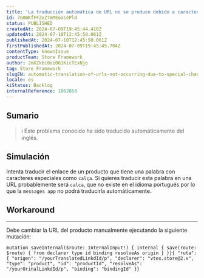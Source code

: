 ```yaml
---
title: 'La traducción automática de URL no se produce debido a caracteres especiales'
id: 7G0WKfFFZxZ7mMEoasePld
status: PUBLISHED
createdAt: 2024-07-09T19:45:44.410Z
updatedAt: 2024-07-10T12:45:50.061Z
publishedAt: 2024-07-10T12:45:50.061Z
firstPublishedAt: 2024-07-09T19:45:45.704Z
contentType: knownIssue
productTeam: Store Framework
author: 2mXZkbi0oi061KicTExNjo
tag: Store Framework
slugEN: automatic-translation-of-urls-not-occurring-due-to-special-characters
locale: es
kiStatus: Backlog
internalReference: 1062858
---
```


## Sumario

>ℹ️ Este problema conocido ha sido traducido automáticamente del inglés.



## Simulación


Intenta traducir el enlace de un producto que tiene una palabra con caracteres especiales como `calça`. Si quieres traducir esta palabra en una URL probablemente será `calca`, que no existe en el idioma portugués por lo que la `messages app` no podrá traducirla automáticamente.



## Workaround


** **
Debe cambiar la URL del producto manualmente ejecutando la siguiente mutación:

    mutation saveInternal($route: InternalInput!) { internal { save(route: $route) { from declarer type id binding resolveAs origin } }}{ "ruta": { "origen": "/yourTranslatedLinkdId/p", "declarer": "vtex.store@2.x", "type": "product", "id": "productId", "resolveAs": "/yourOrinalLinkdId/p", "binding": "bindingId" }}







